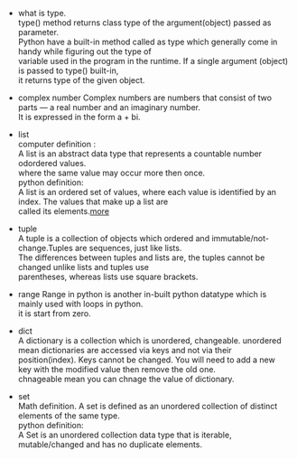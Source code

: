 * what is type.   
type() method returns class type of the argument(object) passed as parameter.    
Python have a built-in method called as type which generally come in handy while figuring out the type of      
variable used in the program in the runtime. If a single argument (object) is passed to type() built-in,      
it returns type of the given object.       
    
* complex number 
Complex numbers are numbers that consist of two parts — a real number and an imaginary number.   
It is expressed in the form a + bi.   
    
* list   
computer definition :     
    A list is an abstract data type that represents a countable number odordered values.   
    where the same value may occur more then once.           
python definition:    
    A list is an ordered set of values, where each value is identified by an index. The values that make up a list are   
    called its elements.[more](http://www.openbookproject.net/thinkcs/python/english2e/ch09.html) 
        
* tuple   
A tuple is a collection of objects which ordered and immutable/not-change.Tuples are sequences, just like lists.  
The differences between tuples and lists are, the tuples cannot be changed unlike lists and tuples use  
parentheses, whereas lists use square brackets.   
   
* range 
Range in python is another in-built python datatype which is mainly used with loops in python.    
it is start from zero.    
    
* dict   
A dictionary is a collection which is unordered, changeable. 
unordered mean dictionaries are accessed via keys and not via their position(index).
Keys cannot be changed. You will need to add a new key with the modified value then remove the old one.   
chnageable mean you can chnage the value of dictionary.      

* set  
Math definition. 
    A set is defined as an unordered collection of distinct elements of the same type.   
python definition:     
A Set is an unordered collection data type that is iterable, mutable/changed and has no duplicate elements.    

